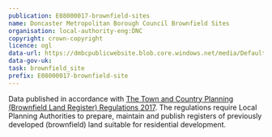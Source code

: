 ```yaml
---
publication: E08000017-brownfield-sites
name: Doncaster Metropolitan Borough Council Brownfield Sites
organisation: local-authority-eng:DNC
copyright: crown-copyright
licence: ogl
data-url: https://dmbcpublicwebsite.blob.core.windows.net/media/Default/Planning/Documents/Local%20Plan/Self%20build%20register/doncaster_brownfieldregister_2017-12-31_rev1.csv
data-gov-uk: 
task: brownfield_site
prefix: E08000017-brownfield-site
---
```


Data published in accordance with [The Town and Country Planning (Brownfield Land Register) Regulations 2017](http://www.legislation.gov.uk/uksi/2017/403/contents/made).
The regulations require Local Planning Authorities to prepare, maintain and publish registers of previously developed (brownfield) land suitable for residential development.


